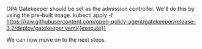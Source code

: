 OPA Gatekeeper should be set as the admission controller. We'll do this by using the pre-built image. kubectl apply -f https://raw.githubusercontent.com/open-policy-agent/gatekeeper/release-3.2/deploy/gatekeeper.yaml{{execute}}

We can now move on to the next steps.